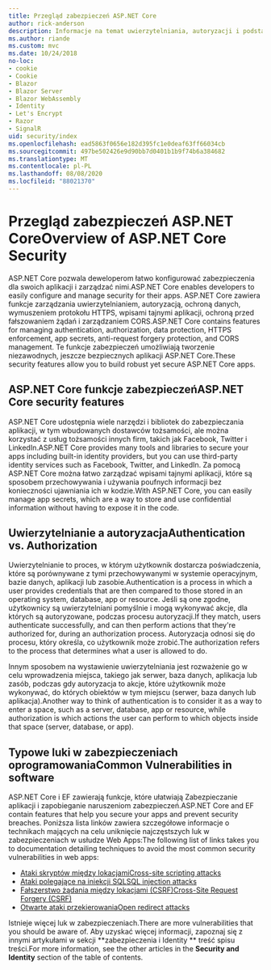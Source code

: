 ```yaml
---
title: Przegląd zabezpieczeń ASP.NET Core
author: rick-anderson
description: Informacje na temat uwierzytelniania, autoryzacji i podstaw zabezpieczeń w programie ASP.NET Core.
ms.author: riande
ms.custom: mvc
ms.date: 10/24/2018
no-loc:
- cookie
- Cookie
- Blazor
- Blazor Server
- Blazor WebAssembly
- Identity
- Let's Encrypt
- Razor
- SignalR
uid: security/index
ms.openlocfilehash: ead5863f0656e182d395fc1e0deaf63ff66034cb
ms.sourcegitcommit: 497be502426e9d90bb7d0401b1b9f74b6a384682
ms.translationtype: MT
ms.contentlocale: pl-PL
ms.lasthandoff: 08/08/2020
ms.locfileid: "88021370"
---
```

# <a name="overview-of-aspnet-core-security"></a><span data-ttu-id="ea6a1-103">Przegląd zabezpieczeń ASP.NET Core</span><span class="sxs-lookup"><span data-stu-id="ea6a1-103">Overview of ASP.NET Core Security</span></span>

<span data-ttu-id="ea6a1-104">ASP.NET Core pozwala deweloperom łatwo konfigurować zabezpieczenia dla swoich aplikacji i zarządzać nimi.</span><span class="sxs-lookup"><span data-stu-id="ea6a1-104">ASP.NET Core enables developers to easily configure and manage security for their apps.</span></span> <span data-ttu-id="ea6a1-105">ASP.NET Core zawiera funkcje zarządzania uwierzytelnianiem, autoryzacją, ochroną danych, wymuszeniem protokołu HTTPS, wpisami tajnymi aplikacji, ochroną przed fałszowaniem żądań i zarządzaniem CORS.</span><span class="sxs-lookup"><span data-stu-id="ea6a1-105">ASP.NET Core contains features for managing authentication, authorization, data protection, HTTPS enforcement, app secrets, anti-request forgery protection, and CORS management.</span></span> <span data-ttu-id="ea6a1-106">Te funkcje zabezpieczeń umożliwiają tworzenie niezawodnych, jeszcze bezpiecznych aplikacji ASP.NET Core.</span><span class="sxs-lookup"><span data-stu-id="ea6a1-106">These security features allow you to build robust yet secure ASP.NET Core apps.</span></span>

## <a name="aspnet-core-security-features"></a><span data-ttu-id="ea6a1-107">ASP.NET Core funkcje zabezpieczeń</span><span class="sxs-lookup"><span data-stu-id="ea6a1-107">ASP.NET Core security features</span></span>

<span data-ttu-id="ea6a1-108">ASP.NET Core udostępnia wiele narzędzi i bibliotek do zabezpieczania aplikacji, w tym wbudowanych dostawców tożsamości, ale można korzystać z usług tożsamości innych firm, takich jak Facebook, Twitter i LinkedIn.</span><span class="sxs-lookup"><span data-stu-id="ea6a1-108">ASP.NET Core provides many tools and libraries to secure your apps including built-in identity providers, but you can use third-party identity services such as Facebook, Twitter, and LinkedIn.</span></span> <span data-ttu-id="ea6a1-109">Za pomocą ASP.NET Core można łatwo zarządzać wpisami tajnymi aplikacji, które są sposobem przechowywania i używania poufnych informacji bez konieczności ujawniania ich w kodzie.</span><span class="sxs-lookup"><span data-stu-id="ea6a1-109">With ASP.NET Core, you can easily manage app secrets, which are a way to store and use confidential information without having to expose it in the code.</span></span>

## <a name="authentication-vs-authorization"></a><span data-ttu-id="ea6a1-110">Uwierzytelnianie a autoryzacja</span><span class="sxs-lookup"><span data-stu-id="ea6a1-110">Authentication vs. Authorization</span></span>

<span data-ttu-id="ea6a1-111">Uwierzytelnianie to proces, w którym użytkownik dostarcza poświadczenia, które są porównywane z tymi przechowywanymi w systemie operacyjnym, bazie danych, aplikacji lub zasobie.</span><span class="sxs-lookup"><span data-stu-id="ea6a1-111">Authentication is a process in which a user provides credentials that are then compared to those stored in an operating system, database, app or resource.</span></span> <span data-ttu-id="ea6a1-112">Jeśli są one zgodne, użytkownicy są uwierzytelniani pomyślnie i mogą wykonywać akcje, dla których są autoryzowane, podczas procesu autoryzacji.</span><span class="sxs-lookup"><span data-stu-id="ea6a1-112">If they match, users authenticate successfully, and can then perform actions that they're authorized for, during an authorization process.</span></span> <span data-ttu-id="ea6a1-113">Autoryzacja odnosi się do procesu, który określa, co użytkownik może zrobić.</span><span class="sxs-lookup"><span data-stu-id="ea6a1-113">The authorization refers to the process that determines what a user is allowed to do.</span></span>

<span data-ttu-id="ea6a1-114">Innym sposobem na wystawienie uwierzytelniania jest rozważenie go w celu wprowadzenia miejsca, takiego jak serwer, baza danych, aplikacja lub zasób, podczas gdy autoryzacja to akcje, które użytkownik może wykonywać, do których obiektów w tym miejscu (serwer, baza danych lub aplikacja).</span><span class="sxs-lookup"><span data-stu-id="ea6a1-114">Another way to think of authentication is to consider it as a way to enter a space, such as a server, database, app or resource, while authorization is which actions the user can perform to which objects inside that space (server, database, or app).</span></span>

## <a name="common-vulnerabilities-in-software"></a><span data-ttu-id="ea6a1-115">Typowe luki w zabezpieczeniach oprogramowania</span><span class="sxs-lookup"><span data-stu-id="ea6a1-115">Common Vulnerabilities in software</span></span>

<span data-ttu-id="ea6a1-116">ASP.NET Core i EF zawierają funkcje, które ułatwiają Zabezpieczanie aplikacji i zapobieganie naruszeniom zabezpieczeń.</span><span class="sxs-lookup"><span data-stu-id="ea6a1-116">ASP.NET Core and EF contain features that help you secure your apps and prevent security breaches.</span></span> <span data-ttu-id="ea6a1-117">Poniższa lista linków zawiera szczegółowe informacje o technikach mających na celu uniknięcie najczęstszych luk w zabezpieczeniach w usłudze Web Apps:</span><span class="sxs-lookup"><span data-stu-id="ea6a1-117">The following list of links takes you to documentation detailing techniques to avoid the most common security vulnerabilities in web apps:</span></span>

* [<span data-ttu-id="ea6a1-118">Ataki skryptów między lokacjami</span><span class="sxs-lookup"><span data-stu-id="ea6a1-118">Cross-site scripting attacks</span></span>](xref:security/cross-site-scripting)
* [<span data-ttu-id="ea6a1-119">Ataki polegające na iniekcji SQL</span><span class="sxs-lookup"><span data-stu-id="ea6a1-119">SQL injection attacks</span></span>](/ef/core/querying/raw-sql)
* [<span data-ttu-id="ea6a1-120">Fałszerstwo żądania między lokacjami (CSRF)</span><span class="sxs-lookup"><span data-stu-id="ea6a1-120">Cross-Site Request Forgery (CSRF)</span></span>](xref:security/anti-request-forgery)
* [<span data-ttu-id="ea6a1-121">Otwarte ataki przekierowania</span><span class="sxs-lookup"><span data-stu-id="ea6a1-121">Open redirect attacks</span></span>](xref:security/preventing-open-redirects)

<span data-ttu-id="ea6a1-122">Istnieje więcej luk w zabezpieczeniach.</span><span class="sxs-lookup"><span data-stu-id="ea6a1-122">There are more vulnerabilities that you should be aware of.</span></span> <span data-ttu-id="ea6a1-123">Aby uzyskać więcej informacji, zapoznaj się z innymi artykułami w sekcji \*\*zabezpieczenia i Identity \*\* treść spisu treści.</span><span class="sxs-lookup"><span data-stu-id="ea6a1-123">For more information, see the other articles in the **Security and Identity** section of the table of contents.</span></span>

